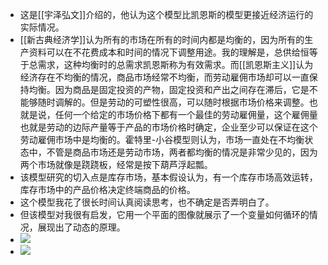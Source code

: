- 这是[[宇泽弘文]]介绍的，他认为这个模型比凯恩斯的模型更接近经济运行的实际情况。
- [[新古典经济学]]认为所有的市场在所有的时间内都是均衡的，因为所有的生产资料可以在不花费成本和时间的情况下调整用途。我的理解是，总供给恒等于总需求，这种均衡时的总需求凯恩斯称为有效需求。而[[凯恩斯主义]]认为经济存在不均衡的情况，商品市场经常不均衡，而劳动雇佣市场却可以一直保持均衡。因为商品是固定投资的产物，固定投资和产出之间存在滞后，它是不能够随时调解的。但是劳动的可塑性很高，可以随时根据市场价格来调整。也就是说，任何一个给定的市场价格下都有一个最佳的劳动雇佣量，这个雇佣量也就是劳动的边际产量等于产品的市场价格时确定，企业至少可以保证在这个劳动雇佣市场中是均衡的。霍特里-小谷模型则认为，市场一直处在不均衡状态中，不管是商品市场还是劳动市场，两者都均衡的情况是非常少见的，因为两个市场就像是跷跷板，经常是按下葫芦浮起瓢。
- 该模型研究的切入点是库存市场，基本假设认为，有一个库存市场高效运转，库存市场中的产品价格决定终端商品的价格。
- 这个模型我花了很长时间认真阅读思考，也不确定是否弄明白了。
- 但该模型对我很有启发，它用一个平面的图像就展示了一个变量如何循环的情况，展现出了动态的原理。
- ![](https://firebasestorage.googleapis.com/v0/b/firescript-577a2.appspot.com/o/imgs%2Fapp%2Fxinyiheng%2Fi9tvL_ngNB.png?alt=media&token=d4b0ae5c-43e9-4f0d-910c-8ed9097fb3e6)
- ![](https://firebasestorage.googleapis.com/v0/b/firescript-577a2.appspot.com/o/imgs%2Fapp%2Fxinyiheng%2F566pp5yLAh.png?alt=media&token=ace494a7-45a6-4950-a21e-715395cf937a)
